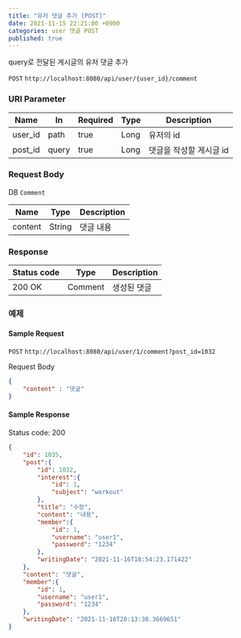 ```yaml
---
title: "유저 댓글 추가 [POST]"
date: 2021-11-15 22:21:00 +0900
categories: user 댓글 POST
published: true
---
```


query로 전달된 게시글의 유저 댓글 추가

`POST` `http://localhost:8080/api/user/{user_id}/comment`

### URI Parameter

| Name    | In    | Required | Type | Description             |
| ------- | ----- | -------- | ---- | ----------------------- |
| user_id | path  | true     | Long | 유저의 id               |
| post_id | query | true     | Long | 댓글을 작성할 게시글 id |

### Request Body

DB `Comment`

| Name    | Type   | Description |
| ------- | ------ | ----------- |
| content | String | 댓글 내용   |

### Response

| Status code | Type    | Description |
| ----------- | ------- | ----------- |
| 200 OK      | Comment | 생성된 댓글 |



### 예제

#### Sample Request

`POST` `http://localhost:8080/api/user/1/comment?post_id=1032`

Request Body

```json
{
    "content" : "댓글"
}
```

#### Sample Response

Status code: 200

```json
{
    "id": 1035,
    "post":{
        "id": 1032,
        "interest":{
            "id": 1,
            "subject": "workout"
        },
        "title": "수정",
        "content": "내용",
        "member":{
            "id": 1,
            "username": "user1",
            "password": "1234"
        },
        "writingDate": "2021-11-16T18:54:23.171422"
    },
    "content": "댓글",
    "member":{
        "id": 1,
        "username": "user1",
        "password": "1234"
    },
    "writingDate": "2021-11-16T20:13:38.3669651"
}
```

